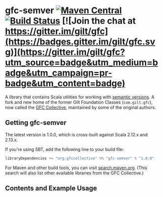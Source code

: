 # gfc-semver [![Maven Central](https://maven-badges.herokuapp.com/maven-central/org.gfccollective/gfc-semver_2.12/badge.svg?style=plastic)](https://maven-badges.herokuapp.com/maven-central/org.gfccollective/gfc-semver_2.12) [![Build Status](https://travis-ci.org/gilt/gfc-semver.svg?branch=master)](https://travis-ci.org/gilt/gfc-semver) [![Join the chat at https://gitter.im/gilt/gfc](https://badges.gitter.im/gilt/gfc.svg)](https://gitter.im/gilt/gfc?utm_source=badge&utm_medium=badge&utm_campaign=pr-badge&utm_content=badge)

A library that contains Scala utilities for working with [semantic versions](http://semver.org).
A fork and new home of the former Gilt Foundation Classes (`com.gilt.gfc`), now called the [GFC Collective](https://github.com/gfc-collective), maintained by some of the original authors.

## Getting gfc-semver

The latest version is 1.0.0, which is cross-built against Scala 2.12.x and 2.13.x.

If you're using SBT, add the following line to your build file:

```scala
libraryDependencies += "org.gfccollective" %% "gfc-semver" % "1.0.0"
```

For Maven and other build tools, you can visit [search.maven.org](http://search.maven.org/#search%7Cga%7C1%7Corg.gfccollective).
(This search will also list other available libraries from the GFC Collective.)

## Contents and Example Usage

